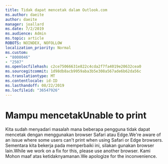 ```yaml
---
title: Tidak dapat mencetak dalam Outlook.com
ms.author: daeite
author: daeite
manager: joallard
ms.date: 7/2/2019
ms.audience: Admin
ms.topic: article
ROBOTS: NOINDEX, NOFOLLOW
localization_priority: Normal
ms.custom:
- "8000046"
- "2507"
ms.openlocfilehash: c2ce75066631e822c4cda2f7fa4019e20632cea0
ms.sourcegitcommit: 1d98db8acb9959aba3b5e308a567ade6b62da56c
ms.translationtype: MT
ms.contentlocale: id-ID
ms.lasthandoff: 08/22/2019
ms.locfileid: "36547926"
---
```

# <a name="unable-to-print"></a><span data-ttu-id="f66b0-102">Mampu mencetak</span><span class="sxs-lookup"><span data-stu-id="f66b0-102">Unable to print</span></span>

<span data-ttu-id="f66b0-103">Kita sudah menyadari masalah mana beberapa pengguna tidak dapat mencetak dengan menggunakan browser Safari atau Edge.</span><span class="sxs-lookup"><span data-stu-id="f66b0-103">We're aware of an issue where some users can't print when using Safari or Edge browsers.</span></span> <span data-ttu-id="f66b0-104">Sementara kita bekerja pada memperbaiki ini, silakan gunakan browser lain.</span><span class="sxs-lookup"><span data-stu-id="f66b0-104">While we work on a fix for this, please use another browser.</span></span> <span data-ttu-id="f66b0-105">Kami Mohon maaf atas ketidaknyamanan.</span><span class="sxs-lookup"><span data-stu-id="f66b0-105">We apologize for the inconvenience.</span></span>